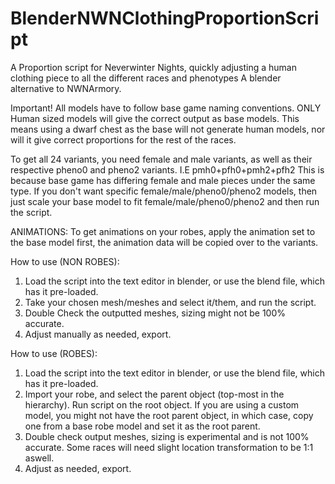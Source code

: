 # BlenderNWNClothingProportionScript
A Proportion script for Neverwinter Nights, quickly adjusting a human clothing piece to all the different races and phenotypes
A blender alternative to NWNArmory.

Important!
All models have to follow base game naming conventions.
ONLY Human sized models will give the correct output as base models. This means using a dwarf chest as the base will not generate human models, nor will it give correct proportions for the rest of the races.

To get all 24 variants, you need female and male variants, as well as their respective pheno0 and pheno2 variants.
I.E pmh0+pfh0+pmh2+pfh2
This is because base game has differing female and male pieces under the same type. If you don't want specific female/male/pheno0/pheno2 models, then just scale your base model to fit female/male/pheno0/pheno2 and then run the script.

ANIMATIONS:
To get animations on your robes, apply the animation set to the base model first, the animation data will be copied over to the variants.

How to use (NON ROBES):
1. Load the script into the text editor in blender, or use the blend file, which has it pre-loaded.
2. Take your chosen mesh/meshes and select it/them, and run the script.
3. Double Check the outputted meshes, sizing might not be 100% accurate.
4. Adjust manually as needed, export.

How to use (ROBES):
1. Load the script into the text editor in blender, or use the blend file, which has it pre-loaded.
2. Import your robe, and select the parent object (top-most in the hierarchy). Run script on the root object. If you are using a custom model, you might not have the root parent object, in which case, copy one from a base robe model and set it as the root parent.
4. Double check output meshes, sizing is experimental and is not 100% accurate. Some races will need slight location transformation to be 1:1 aswell.
5. Adjust as needed, export.
